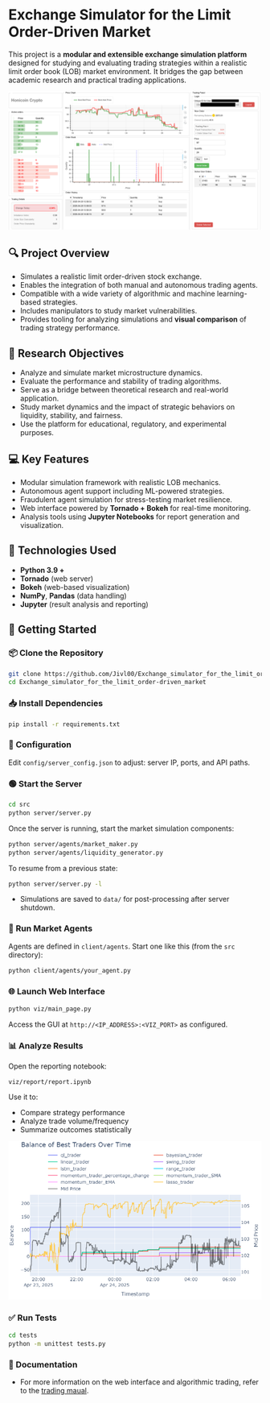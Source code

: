 # Exchange Simulator for the Limit Order-Driven Market

This project is a **modular and extensible exchange simulation platform** designed for studying and evaluating trading strategies within a realistic limit order book (LOB) market environment. It bridges the gap between academic research and practical trading applications.

![Web Interface](docs/honicoin_cenzor.png)

## 🔍 Project Overview

- Simulates a realistic limit order-driven stock exchange.
- Enables the integration of both manual and autonomous trading agents.
- Compatible with a wide variety of algorithmic and machine learning-based strategies.
- Includes manipulators to study market vulnerabilities.
- Provides tooling for analyzing simulations and **visual comparison** of trading strategy performance.

## 🧠 Research Objectives

- Analyze and simulate market microstructure dynamics.
- Evaluate the performance and stability of trading algorithms.
- Serve as a bridge between theoretical research and real-world application.
- Study market dynamics and the impact of strategic behaviors on liquidity, stability, and fairness.
- Use the platform for educational, regulatory, and experimental purposes.

## 💻 Key Features

- Modular simulation framework with realistic LOB mechanics.
- Autonomous agent support including ML-powered strategies.
- Fraudulent agent simulation for stress-testing market resilience.
- Web interface powered by **Tornado + Bokeh** for real-time monitoring.
- Analysis tools using **Jupyter Notebooks** for report generation and visualization.

## 🧪 Technologies Used

- **Python 3.9 +**
- **Tornado** (web server)
- **Bokeh** (web-based visualization)
- **NumPy**, **Pandas** (data handling)
- **Jupyter** (result analysis and reporting)

## 🚀 Getting Started

### 📦 Clone the Repository
```bash
git clone https://github.com/Jivl00/Exchange_simulator_for_the_limit_order-driven_market
cd Exchange_simulator_for_the_limit_order-driven_market
```

### 📥 Install Dependencies
```bash
pip install -r requirements.txt
```

### 🔧 Configuration
Edit `config/server_config.json` to adjust: server IP, ports, and API paths.

### 🟢 Start the Server
```bash
cd src
python server/server.py
```
Once the server is running, start the market simulation components:

```bash
python server/agents/market_maker.py
python server/agents/liquidity_generator.py
```

To resume from a previous state:
```bash
python server/server.py -l
```
- Simulations are saved to `data/` for post-processing after server shutdown.

### 👥 Run Market Agents
Agents are defined in `client/agents`. Start one like this (from the `src` directory):
```bash
python client/agents/your_agent.py
```

### 🌐 Launch Web Interface
```bash
python viz/main_page.py
```
Access the GUI at `http://<IP_ADDRESS>:<VIZ_PORT>` as configured.

### 📊 Analyze Results
Open the reporting notebook:
```
viz/report/report.ipynb
```
Use it to:
- Compare strategy performance
- Analyze trade volume/frequency
- Summarize outcomes statistically

![Strategy Comparison](docs/best_traders_plot.png)

### ✅ Run Tests
```bash
cd tests
python -m unittest tests.py
```

### 📝 Documentation
- For more information on the web interface and algorithmic trading, refer to the [trading maual](docs/Trading_manual.pdf).